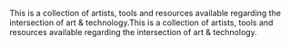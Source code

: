 This is a collection of artists, tools and resources available regarding the intersection of art & technology.This is a collection of artists, tools and resources available regarding the intersection of art & technology.



